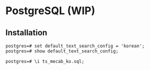 # PostgreSQL (WIP)

## Installation

```
postgres=# set default_text_search_config = 'korean';
postgres=# show default_text_search_config;

postgres=# \i ts_mecab_ko.sql;
```